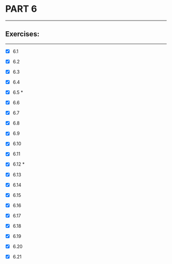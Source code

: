 # PART 6
****

## Exercises:
****
- [x] 6.1 

- [x] 6.2

- [x] 6.3

- [x] 6.4 

- [x] 6.5 *

- [x] 6.6
 
- [x] 6.7 

- [x] 6.8 

- [x] 6.9

- [x] 6.10

- [x] 6.11

- [x] 6.12 *

- [x] 6.13

- [x] 6.14 

- [x] 6.15

- [x] 6.16 

- [x] 6.17

- [x] 6.18

- [x] 6.19

- [x] 6.20 

- [x] 6.21
